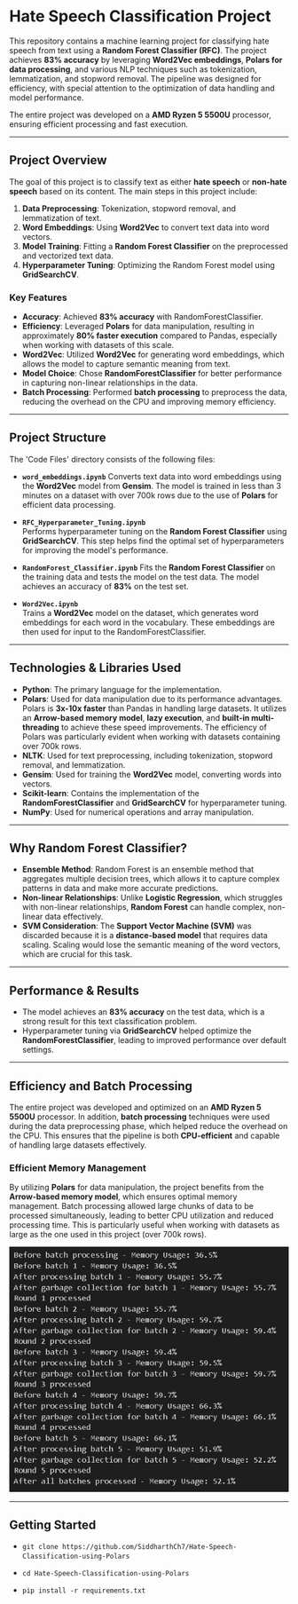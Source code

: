 # Hate Speech Classification Project

This repository contains a machine learning project for classifying hate speech from text using a **Random Forest Classifier (RFC)**. The project achieves **83% accuracy** by leveraging **Word2Vec embeddings**, **Polars for data processing**, and various NLP techniques such as tokenization, lemmatization, and stopword removal. The pipeline was designed for efficiency, with special attention to the optimization of data handling and model performance.

The entire project was developed on a **AMD Ryzen 5 5500U** processor, ensuring efficient processing and fast execution.

---

## Project Overview

The goal of this project is to classify text as either **hate speech** or **non-hate speech** based on its content. The main steps in this project include:

1. **Data Preprocessing**: Tokenization, stopword removal, and lemmatization of text.
2. **Word Embeddings**: Using **Word2Vec** to convert text data into word vectors.
3. **Model Training**: Fitting a **Random Forest Classifier** on the preprocessed and vectorized text data.
4. **Hyperparameter Tuning**: Optimizing the Random Forest model using **GridSearchCV**.

### Key Features

- **Accuracy**: Achieved **83% accuracy** with RandomForestClassifier.
- **Efficiency**: Leveraged **Polars** for data manipulation, resulting in approximately **80% faster execution** compared to Pandas, especially when working with datasets of this scale.
- **Word2Vec**: Utilized **Word2Vec** for generating word embeddings, which allows the model to capture semantic meaning from text.
- **Model Choice**: Chose **RandomForestClassifier** for better performance in capturing non-linear relationships in the data.
- **Batch Processing**: Performed **batch processing** to preprocess the data, reducing the overhead on the CPU and improving memory efficiency.

---

## Project Structure

The 'Code Files' directory consists of the following files:

- **`word_embeddings.ipynb`**
  Converts text data into word embeddings using the **Word2Vec** model from **Gensim**. The model is trained in less than 3 minutes on a dataset with over 700k rows due to the use of **Polars** for efficient data processing.

- **`RFC_Hyperparameter_Tuning.ipynb`**  
  Performs hyperparameter tuning on the **Random Forest Classifier** using **GridSearchCV**. This step helps find the optimal set of hyperparameters for improving the model's performance.

- **`RandomForest_Classifier.ipynb`** 
  Fits the **Random Forest Classifier** on the training data and tests the model on the test data. The model achieves an accuracy of **83%** on the test set.

- **`Word2Vec.ipynb`**  
  Trains a **Word2Vec** model on the dataset, which generates word embeddings for each word in the vocabulary. These embeddings are then used for input to the RandomForestClassifier.

---

## Technologies & Libraries Used

- **Python**: The primary language for the implementation.
- **Polars**: Used for data manipulation due to its performance advantages. Polars is **3x-10x faster** than Pandas in handling large datasets. It utilizes an **Arrow-based memory model**, **lazy execution**, and **built-in multi-threading** to achieve these speed improvements. The efficiency of Polars was particularly evident when working with datasets containing over 700k rows.
- **NLTK**: Used for text preprocessing, including tokenization, stopword removal, and lemmatization.
- **Gensim**: Used for training the **Word2Vec** model, converting words into vectors.
- **Scikit-learn**: Contains the implementation of the **RandomForestClassifier** and **GridSearchCV** for hyperparameter tuning.
- **NumPy**: Used for numerical operations and array manipulation.

---

## Why Random Forest Classifier?

- **Ensemble Method**: Random Forest is an ensemble method that aggregates multiple decision trees, which allows it to capture complex patterns in data and make more accurate predictions.
- **Non-linear Relationships**: Unlike **Logistic Regression**, which struggles with non-linear relationships, **Random Forest** can handle complex, non-linear data effectively.
- **SVM Consideration**: The **Support Vector Machine (SVM)** was discarded because it is a **distance-based model** that requires data scaling. Scaling would lose the semantic meaning of the word vectors, which are crucial for this task.

---

## Performance & Results

- The model achieves an **83% accuracy** on the test data, which is a strong result for this text classification problem.
- Hyperparameter tuning via **GridSearchCV** helped optimize the **RandomForestClassifier**, leading to improved performance over default settings.

---

## Efficiency and Batch Processing

The entire project was developed and optimized on an **AMD Ryzen 5 5500U** processor. In addition, **batch processing** techniques were used during the data preprocessing phase, which helped reduce the overhead on the CPU. This ensures that the pipeline is both **CPU-efficient** and capable of handling large datasets effectively.

### Efficient Memory Management

By utilizing **Polars** for data manipulation, the project benefits from the **Arrow-based memory model**, which ensures optimal memory management. Batch processing allowed large chunks of data to be processed simultaneously, leading to better CPU utilization and reduced processing time. This is particularly useful when working with datasets as large as the one used in this project (over 700k rows).

![Batch Processing and Memory Management](ignore/batch_processing_time.png)

---

## Getting Started
    
- `git clone https://github.com/SiddharthCh7/Hate-Speech-Classification-using-Polars`
    
- `cd Hate-Speech-Classification-using-Polars`
    
- `pip install -r requirements.txt`
